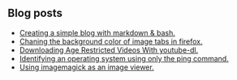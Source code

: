 ## Blog posts
<!-- BLOG-POST-LIST:START -->
- [Creating a simple blog with markdown &amp; bash.](https://furycd001.github.io/creating-a-simple-blog-with-markdown-and-bash/)
- [Chaning the background color of image tabs in firefox.](https://furycd001.github.io/chaning-the-background-color-of-image-tabs-in-firefox/)
- [Downloading Age Restricted Videos With youtube-dl.](https://furycd001.github.io/downloading-age-restricted-videos-with-youtube-dl/)
- [Identifying an operating system using only the ping command.](https://furycd001.github.io/identifying-an-operating-system-using-only-the-ping-command/)
- [Using imagemagick as an image viewer.](https://furycd001.github.io/using-imagemagick-as-an-image-viewer/)
<!-- BLOG-POST-LIST:END -->

<!--
**furycd001/furycd001** is a ✨ _special_ ✨ repository because its `README.md` (this file) appears on your GitHub profile.

Here are some ideas to get you started:

- 🔭 I’m currently working on ...
- 🌱 I’m currently learning ...
- 👯 I’m looking to collaborate on ...
- 🤔 I’m looking for help with ...
- 💬 Ask me about ...
- 📫 How to reach me: ...
- 😄 Pronouns: ...
- ⚡ Fun fact: ...
-->
